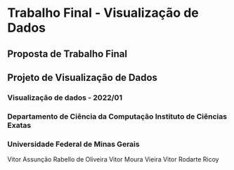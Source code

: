 # Trabalho Final - Visualização de Dados

## Proposta de Trabalho Final
## Projeto de Visualização de Dados

### Visualização de dados - 2022/01 
### Departamento de Ciência da Computação Instituto de Ciências Exatas
### Universidade Federal de Minas Gerais 

Vitor Assunção Rabello de Oliveira
Vitor Moura Vieira
Vitor Rodarte Ricoy
